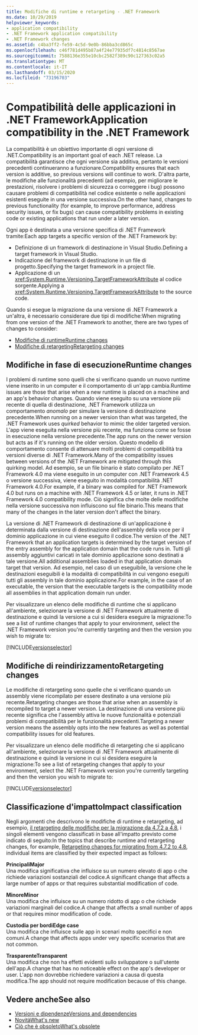 ```yaml
---
title: Modifiche di runtime e retargeting - .NET Framework
ms.date: 10/29/2019
helpviewer_keywords:
- application compatibility
- .NET Framework application compatibility
- .NET Framework changes
ms.assetid: c4ba3ff2-fe59-4c5d-9e0b-86bba3cd865c
ms.openlocfilehash: c46f781d495b87a4f24e77935df7c4814c8567ae
ms.sourcegitcommit: 7588136e355e10cbc2582f389c90c127363c02a5
ms.translationtype: MT
ms.contentlocale: it-IT
ms.lasthandoff: 03/15/2020
ms.locfileid: "73196703"
---
```

# <a name="application-compatibility-in-the-net-framework"></a><span data-ttu-id="5ea35-102">Compatibilità delle applicazioni in .NET Framework</span><span class="sxs-lookup"><span data-stu-id="5ea35-102">Application compatibility in the .NET Framework</span></span>

<span data-ttu-id="5ea35-103">La compatibilità è un obiettivo importante di ogni versione di .NET.</span><span class="sxs-lookup"><span data-stu-id="5ea35-103">Compatibility is an important goal of each .NET release.</span></span> <span data-ttu-id="5ea35-104">La compatibilità garantisce che ogni versione sia additiva, pertanto le versioni precedenti continueranno a funzionare.</span><span class="sxs-lookup"><span data-stu-id="5ea35-104">Compatibility ensures that each version is additive, so previous versions will continue to work.</span></span> <span data-ttu-id="5ea35-105">D'altra parte, le modifiche alle funzionalità precedenti (ad esempio, per migliorare le prestazioni, risolvere i problemi di sicurezza o correggere i bug) possono causare problemi di compatibilità nel codice esistente o nelle applicazioni esistenti eseguite in una versione successiva.</span><span class="sxs-lookup"><span data-stu-id="5ea35-105">On the other hand, changes to previous functionality (for example, to improve performance, address security issues, or fix bugs) can cause compatibility problems in existing code or existing applications that run under a later version.</span></span>

<span data-ttu-id="5ea35-106">Ogni app è destinata a una versione specifica di .NET Framework tramite:</span><span class="sxs-lookup"><span data-stu-id="5ea35-106">Each app targets a specific version of the .NET Framework by:</span></span>

- <span data-ttu-id="5ea35-107">Definizione di un framework di destinazione in Visual Studio.</span><span class="sxs-lookup"><span data-stu-id="5ea35-107">Defining a target framework in Visual Studio.</span></span>
- <span data-ttu-id="5ea35-108">Indicazione del framework di destinazione in un file di progetto.</span><span class="sxs-lookup"><span data-stu-id="5ea35-108">Specifying the target framework in a project file.</span></span>
- <span data-ttu-id="5ea35-109">Applicazione di un <xref:System.Runtime.Versioning.TargetFrameworkAttribute> al codice sorgente.</span><span class="sxs-lookup"><span data-stu-id="5ea35-109">Applying a <xref:System.Runtime.Versioning.TargetFrameworkAttribute> to the source code.</span></span>

<span data-ttu-id="5ea35-110">Quando si esegue la migrazione da una versione di .NET Framework a un'altra, è necessario considerare due tipi di modifiche:</span><span class="sxs-lookup"><span data-stu-id="5ea35-110">When migrating from one version of the .NET Framework to another, there are two types of changes to consider:</span></span>

- [<span data-ttu-id="5ea35-111">Modifiche di runtime</span><span class="sxs-lookup"><span data-stu-id="5ea35-111">Runtime changes</span></span>](#runtime-changes)
- [<span data-ttu-id="5ea35-112">Modifiche di retargeting</span><span class="sxs-lookup"><span data-stu-id="5ea35-112">Retargeting changes</span></span>](#retargeting-changes)

## <a name="runtime-changes"></a><span data-ttu-id="5ea35-113">Modifiche in fase di esecuzione</span><span class="sxs-lookup"><span data-stu-id="5ea35-113">Runtime changes</span></span>

<span data-ttu-id="5ea35-114">I problemi di runtime sono quelli che si verificano quando un nuovo runtime viene inserito in un computer e il comportamento di un'app cambia.</span><span class="sxs-lookup"><span data-stu-id="5ea35-114">Runtime issues are those that arise when a new runtime is placed on a machine and an app's behavior changes.</span></span> <span data-ttu-id="5ea35-115">Quando viene eseguito su una versione più recente di quella di destinazione, .NET Framework utilizza un comportamento *anomalo* per simulare la versione di destinazione precedente.</span><span class="sxs-lookup"><span data-stu-id="5ea35-115">When running on a newer version than what was targeted, the .NET Framework uses *quirked* behavior to mimic the older targeted version.</span></span> <span data-ttu-id="5ea35-116">L'app viene eseguita nella versione più recente, ma funziona come se fosse in esecuzione nella versione precedente.</span><span class="sxs-lookup"><span data-stu-id="5ea35-116">The app runs on the newer version but acts as if it's running on the older version.</span></span> <span data-ttu-id="5ea35-117">Questo modello di comportamento consente di attenuare molti problemi di compatibilità tra versioni diverse di .NET Framework.</span><span class="sxs-lookup"><span data-stu-id="5ea35-117">Many of the compatibility issues between versions of the .NET Framework are mitigated through this quirking model.</span></span> <span data-ttu-id="5ea35-118">Ad esempio, se un file binario è stato compilato per .NET Framework 4.0 ma viene eseguito in un computer con .NET Framework 4.5 o versione successiva, viene eseguito in modalità compatibilità .NET Framework 4.0.</span><span class="sxs-lookup"><span data-stu-id="5ea35-118">For example, if a binary was compiled for .NET Framework 4.0 but runs on a machine with .NET Framework 4.5 or later, it runs in .NET Framework 4.0 compatibility mode.</span></span> <span data-ttu-id="5ea35-119">Ciò significa che molte delle modifiche nella versione successiva non influiscono sul file binario.</span><span class="sxs-lookup"><span data-stu-id="5ea35-119">This means that many of the changes in the later version don't affect the binary.</span></span>

<span data-ttu-id="5ea35-120">La versione di .NET Framework di destinazione di un'applicazione è determinata dalla versione di destinazione dell'assembly della voce per il dominio applicazione in cui viene eseguito il codice.</span><span class="sxs-lookup"><span data-stu-id="5ea35-120">The version of the .NET Framework that an application targets is determined by the target version of the entry assembly for the application domain that the code runs in.</span></span> <span data-ttu-id="5ea35-121">Tutti gli assembly aggiuntivi caricati in tale dominio applicazione sono destinati a tale versione.</span><span class="sxs-lookup"><span data-stu-id="5ea35-121">All additional assemblies loaded in that application domain target that version.</span></span> <span data-ttu-id="5ea35-122">Ad esempio, nel caso di un eseguibile, la versione che le destinazioni eseguibili è la modalità di compatibilità in cui vengono eseguiti tutti gli assembly in tale dominio applicazione.</span><span class="sxs-lookup"><span data-stu-id="5ea35-122">For example, in the case of an executable, the version that the executable targets is the compatibility mode all assemblies in that application domain run under.</span></span>

<span data-ttu-id="5ea35-123">Per visualizzare un elenco delle modifiche di runtime che si applicano all'ambiente, selezionare la versione di .NET Framework attualmente di destinazione e quindi la versione a cui si desidera eseguire la migrazione:</span><span class="sxs-lookup"><span data-stu-id="5ea35-123">To see a list of runtime changes that apply to your environment, select the .NET Framework version you're currently targeting and then the version you wish to migrate to:</span></span>

[!INCLUDE[versionselector](../../../includes/migration-guide/runtime/versionselector.md)]

## <a name="retargeting-changes"></a><span data-ttu-id="5ea35-124">Modifiche di reindirizzamento</span><span class="sxs-lookup"><span data-stu-id="5ea35-124">Retargeting changes</span></span>

<span data-ttu-id="5ea35-125">Le modifiche di retargeting sono quelle che si verificano quando un assembly viene ricompilato per essere destinato a una versione più recente.</span><span class="sxs-lookup"><span data-stu-id="5ea35-125">Retargeting changes are those that arise when an assembly is recompiled to target a newer version.</span></span> <span data-ttu-id="5ea35-126">La destinazione di una versione più recente significa che l'assembly attiva le nuove funzionalità e potenziali problemi di compatibilità per le funzionalità precedenti.</span><span class="sxs-lookup"><span data-stu-id="5ea35-126">Targeting a newer version means the assembly opts into the new features as well as potential compatibility issues for old features.</span></span>

<span data-ttu-id="5ea35-127">Per visualizzare un elenco delle modifiche di retargeting che si applicano all'ambiente, selezionare la versione di .NET Framework attualmente di destinazione e quindi la versione in cui si desidera eseguire la migrazione:</span><span class="sxs-lookup"><span data-stu-id="5ea35-127">To see a list of retargeting changes that apply to your environment, select the .NET Framework version you're currently targeting and then the version you wish to migrate to:</span></span>

[!INCLUDE[versionselector](../../../includes/migration-guide/retargeting/versionselector.md)]

## <a name="impact-classification"></a><span data-ttu-id="5ea35-128">Classificazione d'impatto</span><span class="sxs-lookup"><span data-stu-id="5ea35-128">Impact classification</span></span>

<span data-ttu-id="5ea35-129">Negli argomenti che descrivono le modifiche di runtime e retargeting, ad esempio, [il retargeting delle modifiche per la migrazione da 4.7.2 a 4.8](retargeting/4.7.2-4.8.md), i singoli elementi vengono classificati in base all'impatto previsto come indicato di seguito:</span><span class="sxs-lookup"><span data-stu-id="5ea35-129">In the topics that describe runtime and retargeting changes, for example, [Retargeting changes for migrating from 4.7.2 to 4.8](retargeting/4.7.2-4.8.md), individual items are classified by their expected impact as follows:</span></span>

<span data-ttu-id="5ea35-130">**Principali**</span><span class="sxs-lookup"><span data-stu-id="5ea35-130">**Major**</span></span>\
<span data-ttu-id="5ea35-131">Una modifica significativa che influisce su un numero elevato di app o che richiede variazioni sostanziali del codice.</span><span class="sxs-lookup"><span data-stu-id="5ea35-131">A significant change that affects a large number of apps or that requires substantial modification of code.</span></span>

<span data-ttu-id="5ea35-132">**Minore**</span><span class="sxs-lookup"><span data-stu-id="5ea35-132">**Minor**</span></span>\
<span data-ttu-id="5ea35-133">Una modifica che influisce su un numero ridotto di app o che richiede variazioni marginali del codice.</span><span class="sxs-lookup"><span data-stu-id="5ea35-133">A change that affects a small number of apps or that requires minor modification of code.</span></span>

<span data-ttu-id="5ea35-134">**Custodia per bordi**</span><span class="sxs-lookup"><span data-stu-id="5ea35-134">**Edge case**</span></span>\
<span data-ttu-id="5ea35-135">Una modifica che influisce sulle app in scenari molto specifici e non comuni.</span><span class="sxs-lookup"><span data-stu-id="5ea35-135">A change that affects apps under very specific scenarios that are not common.</span></span>

<span data-ttu-id="5ea35-136">**Trasparente**</span><span class="sxs-lookup"><span data-stu-id="5ea35-136">**Transparent**</span></span>\
<span data-ttu-id="5ea35-137">Una modifica che non ha effetti evidenti sullo sviluppatore o sull'utente dell'app.</span><span class="sxs-lookup"><span data-stu-id="5ea35-137">A change that has no noticeable effect on the app's developer or user.</span></span> <span data-ttu-id="5ea35-138">L'app non dovrebbe richiedere variazioni a causa di questa modifica.</span><span class="sxs-lookup"><span data-stu-id="5ea35-138">The app should not require modification because of this change.</span></span>

## <a name="see-also"></a><span data-ttu-id="5ea35-139">Vedere anche</span><span class="sxs-lookup"><span data-stu-id="5ea35-139">See also</span></span>

- [<span data-ttu-id="5ea35-140">Versioni e dipendenze</span><span class="sxs-lookup"><span data-stu-id="5ea35-140">Versions and dependencies</span></span>](versions-and-dependencies.md)
- [<span data-ttu-id="5ea35-141">Novità</span><span class="sxs-lookup"><span data-stu-id="5ea35-141">What's new</span></span>](../whats-new/index.md)
- [<span data-ttu-id="5ea35-142">Ciò che è obsoleto</span><span class="sxs-lookup"><span data-stu-id="5ea35-142">What's obsolete</span></span>](../whats-new/whats-obsolete.md)
